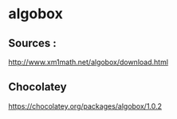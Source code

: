 # algobox

## Sources :
http://www.xm1math.net/algobox/download.html

## Chocolatey
https://chocolatey.org/packages/algobox/1.0.2